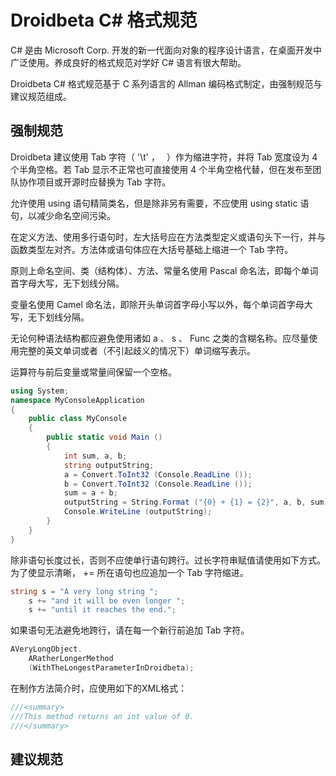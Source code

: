 # Droidbeta C# 格式规范

C# 是由 Microsoft Corp. 开发的新一代面向对象的程序设计语言，在桌面开发中广泛使用。养成良好的格式规范对学好 C# 语言有很大帮助。

Droidbeta C# 格式规范基于 C 系列语言的 Allman 编码格式制定，由强制规范与建议规范组成。

## 强制规范

Droidbeta 建议使用 Tab 字符（ '\t' ， `	`）作为缩进字符，并将 Tab 宽度设为 4 个半角空格。若 Tab 显示不正常也可直接使用 4 个半角空格代替，但在发布至团队协作项目或开源时应替换为 Tab 字符。

允许使用 using 语句精简类名，但是除非另有需要，不应使用 using static 语句，以减少命名空间污染。

在定义方法、使用多行语句时，左大括号应在方法类型定义或语句头下一行，并与函数类型左对齐。方法体或语句体应在大括号基础上缩进一个 Tab 字符。

原则上命名空间、类（结构体）、方法、常量名使用 Pascal 命名法，即每个单词首字母大写，无下划线分隔。

变量名使用 Camel 命名法，即除开头单词首字母小写以外，每个单词首字母大写，无下划线分隔。

无论何种语法结构都应避免使用诸如 a 、 s 、 Func 之类的含糊名称。应尽量使用完整的英文单词或者（不引起歧义的情况下）单词缩写表示。

运算符与前后变量或常量间保留一个空格。

```C#
using System;
namespace MyConsoleApplication
{
    public class MyConsole
    {
        public static void Main ()
        {
            int sum, a, b;
            string outputString;
            a = Convert.ToInt32 (Console.ReadLine ());
            b = Convert.ToInt32 (Console.ReadLine ());
            sum = a + b;
            outputString = String.Format ("{0} + {1} = {2}", a, b, sum);
            Console.WriteLine (outputString);
        }
    }
}
```

除非语句长度过长，否则不应使单行语句跨行。过长字符串赋值请使用如下方式。为了使显示清晰， += 所在语句也应追加一个 Tab 字符缩进。

```C#
string s = "A very long string ";
    s += "and it will be even longer ";
    s += "until it reaches the end.";
```

如果语句无法避免地跨行，请在每一个新行前追加 Tab 字符。

```C#
AVeryLongObject.
    ARatherLongerMethod
    (WithTheLongestParameterInDroidbeta);
```

在制作方法简介时，应使用如下的XML格式：

```C#
///<summary>
///This method returns an int value of 0.
///</summary>
```

## 建议规范